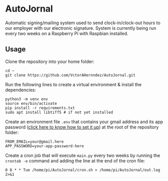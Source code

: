 # AutoJornal
Automatic signing/mailing system used to send clock-in/clock-out hours to our employer with our electronic signature. System is currently being run every two weeks on a Raspberry Pi with Raspbian installed.

## Usage
Clone the repository into your home folder:
```
cd ~
git clone https://github.com/VctorAHernndez/AutoJornal.git
```

Run the following lines to create a virtual environment & install the dependencies:
```
python3 -m venv env
source env/bin/activate
pip install -r requirements.txt
sudo apt install libtiff5 # if not yet installed
```

Create an environment file `.env` that contains your gmail address and its app password ([click here to know how to set it up](https://support.google.com/mail/answer/185833?hl=en)) at the root of the repository folder:
```
FROM_EMAIL=your@gmail.here
APP_PASSWORD=your-app-password-here
```

Create a cron job that will execute `main.py` every two weeks by running the `crontab -e` command and adding the line at the end of the cron file:
```
0 8 * * Tue /home/pi/AutoJornal/cron.sh > /home/pi/AutoJornal/out.log 2>&1
```
